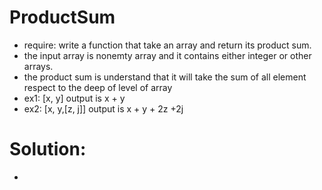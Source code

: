 # ProductSum
  - require: write a function that take an array and return its product sum. 
  - the input array is nonemty array and it contains either integer or other arrays.
  - the product sum is understand that it will take the sum of all element respect to the deep of level of array
  - ex1: [x, y] output is x + y
  - ex2: [x, y,[z, j]] output is x + y + 2z +2j
# Solution:
  - 
  
